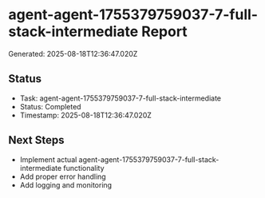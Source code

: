 # agent-agent-1755379759037-7-full-stack-intermediate Report

Generated: 2025-08-18T12:36:47.020Z

## Status
- Task: agent-agent-1755379759037-7-full-stack-intermediate
- Status: Completed
- Timestamp: 2025-08-18T12:36:47.020Z

## Next Steps
- Implement actual agent-agent-1755379759037-7-full-stack-intermediate functionality
- Add proper error handling
- Add logging and monitoring
